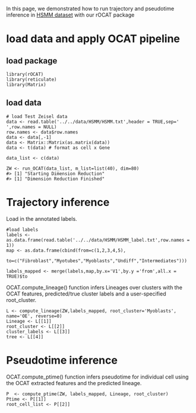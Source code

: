 In this page, we demonstrated how to run trajectory and pseudotime
inference in [HSMM dataset](https://data.wanglab.ml/OCAT/HSMM.zip) with
our rOCAT package

# load data and apply OCAT pipeline

## load package

    library(rOCAT)
    library(reticulate)
    library(Matrix)

## load data

    # load Test Zeisel data
    data <- read.table('../../data/HSMM/HSMM.txt',header = TRUE,sep=' ',row.names = NULL)
    row.names <- data$row.names
    data <- data[,-1]
    data <- Matrix::Matrix(as.matrix(data))
    data <- t(data) # format as cell x Gene

    data_list <- c(data)

    ZW <- run_OCAT(data_list, m_list=list(40), dim=80)
    #> [1] "Starting Dimension Reduction"
    #> [1] "Dimension Reduction Finished"

# Trajectory inference

Load in the annotated labels.

    #load labels
    labels <- as.data.frame(read.table('../../data/HSMM/HSMM_label.txt',row.names = 1))
    map <- as.data.frame(cbind(from=c(1,2,3,4,5), 
              to=c("Fibroblast","Myotubes","Myoblasts","Undiff","Intermediates")))

    labels_mapped <- merge(labels,map,by.x='V1',by.y ='from',all.x = TRUE)$to

OCAT.compute\_lineage() function infers Lineages over clusters with the
OCAT features, predicted/true cluster labels and a user-specified
root\_cluster.

    L <- compute_lineage(ZW,labels_mapped, root_cluster='Myoblasts', name='OE', reverse=0)
    Lineage <- L[[1]]
    root_cluster <- L[[2]]
    cluster_labels <- L[[3]]
    tree <- L[[4]]

# Pseudotime inference

OCAT.compute\_ptime() function infers pseudotime for individual cell
using the OCAT extracted features and the predicted lineage.

    P  <- compute_ptime(ZW, labels_mapped, Lineage, root_cluster)
    Ptime <- P[[1]]
    root_cell_list <- P[[2]]
